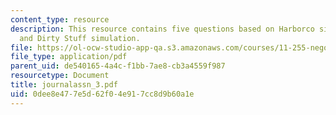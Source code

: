 ```yaml
---
content_type: resource
description: This resource contains five questions based on Harborco simulation, negotiation,
  and Dirty Stuff simulation.
file: https://ol-ocw-studio-app-qa.s3.amazonaws.com/courses/11-255-negotiation-and-dispute-resolution-in-the-public-sector-spring-2005/0dee8e477e5d62f04e917cc8d9b60a1e_journalassn_3.pdf
file_type: application/pdf
parent_uid: de540165-4a4c-f1bb-7ae8-cb3a4559f987
resourcetype: Document
title: journalassn_3.pdf
uid: 0dee8e47-7e5d-62f0-4e91-7cc8d9b60a1e
---
```

